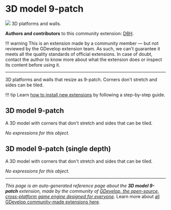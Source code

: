 # 3D model 9-patch

<img src="https://asset-resources.gdevelop.io/public-resources/Icons/ff2624a18972ac70bedc9ef990d9ddbc894c3a7b6e46a75ace8e9572c9aa5a50_select-group.svg" class="extension-icon"></img>
3D platforms and walls.

**Authors and contributors** to this community extension: [D8H](https://gd.games/D8H).

!!! warning
    This is an extension made by a community member — but not reviewed
    by the GDevelop extension team. As such, we can't guarantee it
    meets all the quality standards of official extensions. In case of
    doubt, contact the author to know more about what the extension
    does or inspect its content before using it.

---

3D platforms and walls that resize as 9-patch. Corners don't stretch and sides can be tiled.

!!! tip
    Learn [how to install new extensions](/gdevelop5/extensions/search) by following a step-by-step guide.



## 3D model 9-patch 

A 3D model with corners that don't stretch and sides that can be tiled. 

_No expressions for this object._


## 3D model 9-patch (single depth) 

A 3D model with corners that don't stretch and sides that can be tiled. 

_No expressions for this object._



---

*This page is an auto-generated reference page about the **3D model 9-patch** extension, made by the community of [GDevelop, the open-source, cross-platform game engine designed for everyone](https://gdevelop.io/).* Learn more about [all GDevelop community-made extensions here](/gdevelop5/extensions).
